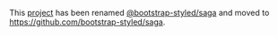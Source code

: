 This [project](https://module.kopaxgroup.com/bootstrap-styled/bootstrap-styled-saga) has been renamed [@bootstrap-styled/saga](https://www.npmjs.com/package/@bootstrap-styled/saga) and moved to https://github.com/bootstrap-styled/saga.
